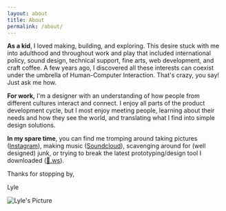 ```yaml
---
layout: about
title: About
permalink: /about/
---
```


**As a kid**, I loved making, building, and exploring. This desire stuck with me into adulthood and throughout work and play that included international policy, sound design, technical support, fine arts, web development, and craft coffee. A few years ago, I discovered all these interests can coexist under the umbrella of Human-Computer Interaction. That's crazy, you say! Just ask me how.

**For work,** I'm a designer with an understanding of how people from different cultures interact and connect. I enjoy all parts of the product development cycle, but I most enjoy meeting people, learning about their needs and how they see the world, and translating what I find into simple design solutions.

**In my spare time**, you can find me tromping around taking pictures ([Instagram](https://www.instagram.com/lyleklyne/)), making music ([Soundcloud](http://www.soundcloud.com/deepbrunch)), scavenging around for (well designed) junk, or trying to break the latest prototyping/design tool I downloaded ([💨.ws](http://xn--ks8h.ws/)).

Thanks for stopping by,

Lyle

<div class="profile-pic-container">
    <img src="../images/other/lyle.png" class="profile-pic center img-back parallax-back" alt="Lyle's Picture">
    <div class="profile-bounding-box img-front parallax-middle">
    </div>
</div>